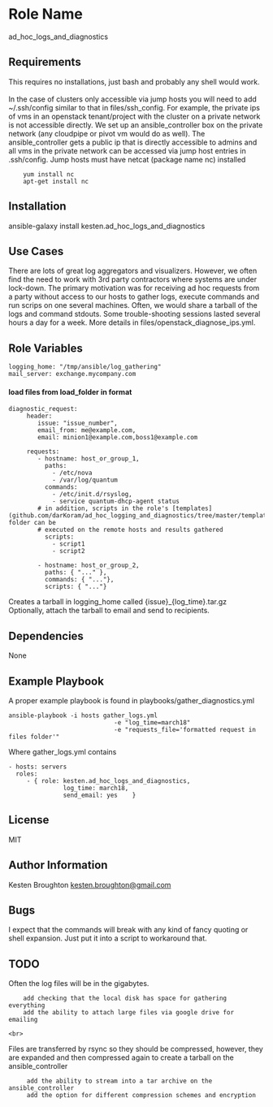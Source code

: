 Role Name
========

ad_hoc_logs_and_diagnostics

Requirements
------------

This requires no installations, just bash and probably any shell would work.<br><br>
In the case of clusters only accessible via jump hosts you will need to add ~/.ssh/config similar to that in files/ssh_config.  For example, the private ips of vms in an openstack tenant/project with the cluster on a private network is not accessible directly.  We set up an ansible_controller box on the private network (any cloudpipe or pivot vm would do as well).  The ansible_controller gets a public ip that is directly accessible to admins and all vms in the private network can be accessed via jump host entries in .ssh/config.
Jump hosts must have netcat (package name nc) installed <br>
```
    yum install nc
    apt-get install nc
```
Installation
------------

ansible-galaxy install kesten.ad_hoc_logs_and_diagnostics

Use Cases
-----------

There are lots of great log aggregators and visualizers.  However, we often find the need 
to work with 3rd party contractors where systems are under lock-down.  The primary motivation
was for receiving ad hoc requests from a party without access to our hosts to gather logs, execute
commands and run scrips on one several machines.  Often, we would share a tarball of the logs and
command stdouts.  Some trouble-shooting sessions lasted several hours a day for a week.  More details 
in files/openstack_diagnose_ips.yml.

Role Variables
--------------

    logging_home: "/tmp/ansible/log_gathering"
    mail_server: exchange.mycompany.com

#### load files from load_folder in format


    diagnostic_request: 
         header: 
            issue: "issue_number",
            email_from: me@example.com,
            email: minion1@example.com,boss1@example.com
          
         requests:
            - hostname: host_or_group_1,
              paths:  
                - /etc/nova
                - /var/log/quantum
              commands: 
                - /etc/init.d/rsyslog,
                - service quantum-dhcp-agent status
            # in addition, scripts in the role's [templates](github.com/darKoram/ad_hoc_logging_and_diagnostics/tree/master/templates) folder can be
            # executed on the remote hosts and results gathered 
              scripts:
                - script1
                - script2

            - hostname: host_or_group_2,
              paths: { "..." },
              commands: { "..."},
              scripts: { "..."}

Creates a tarball in logging_home called {issue}_{log_time}.tar.gz <br>
Optionally, attach the tarball to email and send to recipients. <br>


Dependencies
------------

None

Example Playbook
-------------------------

A proper example playbook is found in playbooks/gather_diagnostics.yml

    ansible-playbook -i hosts gather_logs.yml 
                                 -e "log_time=march18" 
                                 -e "requests_file='formatted request in files folder'" 


Where gather_logs.yml contains

    - hosts: servers
      roles:
         - { role: kesten.ad_hoc_logs_and_diagnostics, 
                   log_time: march18, 
                   send_email: yes    }

License
-------

MIT

Author Information
------------------

Kesten Broughton kesten.broughton@gmail.com

Bugs
------------

I expect that the commands will break with any kind of fancy quoting or shell expansion.
Just put it into a script to workaround that.

TODO
------------

Often the log files will be in the gigabytes.  
```
    add checking that the local disk has space for gathering everything
    add the ability to attach large files via google drive for emailing
```
    <br>
Files are transferred by rsync so they should be compressed, however, they are expanded and then
compressed again to create a tarball on the ansible_controller
```
     add the ability to stream into a tar archive on the ansible_controller
     add the option for different compression schemes and encryption
```